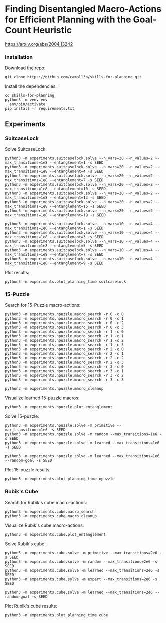 # Finding Disentangled Macro-Actions for Efficient Planning with the Goal-Count Heuristic
https://arxiv.org/abs/2004.13242

### Installation

Download the repo:
```
git clone https://github.com/camall3n/skills-for-planning.git
```

Install the dependencies:
```
cd skills-for-planning
python3 -m venv env
. env/bin/activate
pip install -r requirements.txt
```

## Experiments
### SuitcaseLock
Solve SuitcaseLock:
```
python3 -m experiments.suitcaselock.solve --n_vars=20 --n_values=2 --max_transitions=1e8 --entanglement=1 -s SEED
python3 -m experiments.suitcaselock.solve --n_vars=20 --n_values=2 --max_transitions=1e8 --entanglement=4 -s SEED
python3 -m experiments.suitcaselock.solve --n_vars=20 --n_values=2 --max_transitions=1e8 --entanglement=7 -s SEED
python3 -m experiments.suitcaselock.solve --n_vars=20 --n_values=2 --max_transitions=1e8 --entanglement=10 -s SEED
python3 -m experiments.suitcaselock.solve --n_vars=20 --n_values=2 --max_transitions=1e8 --entanglement=13 -s SEED
python3 -m experiments.suitcaselock.solve --n_vars=20 --n_values=2 --max_transitions=1e8 --entanglement=16 -s SEED
python3 -m experiments.suitcaselock.solve --n_vars=20 --n_values=2 --max_transitions=1e8 --entanglement=19 -s SEED

python3 -m experiments.suitcaselock.solve --n_vars=10 --n_values=4 --max_transitions=1e8 --entanglement=1 -s SEED
python3 -m experiments.suitcaselock.solve --n_vars=10 --n_values=4 --max_transitions=1e8 --entanglement=3 -s SEED
python3 -m experiments.suitcaselock.solve --n_vars=10 --n_values=4 --max_transitions=1e8 --entanglement=5 -s SEED
python3 -m experiments.suitcaselock.solve --n_vars=10 --n_values=4 --max_transitions=1e8 --entanglement=7 -s SEED
python3 -m experiments.suitcaselock.solve --n_vars=10 --n_values=4 --max_transitions=1e8 --entanglement=9 -s SEED
```

Plot results:
```
python3 -m experiments.plot_planning_time suitcaselock
```


### 15-Puzzle
Search for 15-Puzzle macro-actions:
```
python3 -m experiments.npuzzle.macro_search -r 0 -c 0
python3 -m experiments.npuzzle.macro_search -r 0 -c 1
python3 -m experiments.npuzzle.macro_search -r 0 -c 2
python3 -m experiments.npuzzle.macro_search -r 0 -c 3
python3 -m experiments.npuzzle.macro_search -r 1 -c 0
python3 -m experiments.npuzzle.macro_search -r 1 -c 1
python3 -m experiments.npuzzle.macro_search -r 1 -c 2
python3 -m experiments.npuzzle.macro_search -r 1 -c 3
python3 -m experiments.npuzzle.macro_search -r 2 -c 0
python3 -m experiments.npuzzle.macro_search -r 2 -c 1
python3 -m experiments.npuzzle.macro_search -r 2 -c 2
python3 -m experiments.npuzzle.macro_search -r 2 -c 3
python3 -m experiments.npuzzle.macro_search -r 3 -c 0
python3 -m experiments.npuzzle.macro_search -r 3 -c 1
python3 -m experiments.npuzzle.macro_search -r 3 -c 2
python3 -m experiments.npuzzle.macro_search -r 3 -c 3

python3 -m experiments.npuzzle.macro_cleanup
```

Visualize learned 15-puzzle macros:
```
python3 -m experiments.npuzzle.plot_entanglement
```

Solve 15-puzzle:
```
python3 -m experiments.npuzzle.solve -m primitive --max_transitions=1e6 -s SEED
python3 -m experiments.npuzzle.solve -m random --max_transitions=1e6 -s SEED
python3 -m experiments.npuzzle.solve -m learned --max_transitions=1e6 -s SEED

python3 -m experiments.npuzzle.solve -m learned --max_transitions=1e6 --random-goal -s SEED
```

Plot 15-puzzle results:
```
python3 -m experiments.plot_planning_time npuzzle
```


### Rubik's Cube
Search for Rubik's cube macro-actions:
```
python3 -m experiments.cube.macro_search
python3 -m experiments.cube.macro_cleanup
```

Visualize Rubik's cube macro-actions:
```
python3 -m experiments.cube.plot_entanglement
```

Solve Rubik's cube:
```
python3 -m experiments.cube.solve -m primitive --max_transitions=2e6 -s SEED
python3 -m experiments.cube.solve -m random --max_transitions=2e6 -s SEED
python3 -m experiments.cube.solve -m learned --max_transitions=2e6 -s SEED
python3 -m experiments.cube.solve -m expert --max_transitions=2e6 -s SEED

python3 -m experiments.cube.solve -m learned --max_transitions=2e6 --random-goal -s SEED
```

Plot Rubik's cube results:
```
python3 -m experiments.plot_planning_time cube
```
